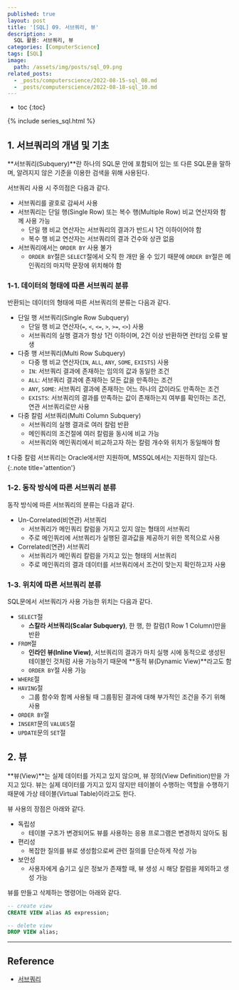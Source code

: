 ```yaml
---
published: true
layout: post
title: '[SQL] 09. 서브쿼리, 뷰'
description: >
  SQL 활용: 서브쿼리, 뷰
categories: [ComputerScience]
tags: [SQL]
image:
  path: /assets/img/posts/sql_09.png
related_posts:
  - _posts/computerscience/2022-08-15-sql_08.md
  - _posts/computerscience/2022-08-18-sql_10.md
---
```

* toc
{:toc}

{% include series_sql.html %}

## 1. 서브쿼리의 개념 및 기초

**서브쿼리(Subquery)**란 하나의 SQL문 안에 포함되어 있는 또 다른 SQL문을 말하며, 알려지지 않은 기준을 이용한 검색을 위해 사용된다.  

서브쿼리 사용 시 주의점은 다음과 같다.  

- 서브쿼리를 괄호로 감싸서 사용
- 서브쿼리는 단일 행(Single Row) 또는 복수 행(Multiple Row) 비교 연산자와 함께 사용 가능
  - 단일 행 비교 연산자는 서브쿼리의 결과가 반드시 1건 이하이어야 함
  - 복수 행 비교 연산자는 서브쿼리의 결과 건수와 상관 없음
- 서브쿼리에서는 `ORDER BY` 사용 불가
  - `ORDER BY`절은 `SELECT`절에서 오직 한 개만 올 수 있기 때문에 `ORDER BY`절은 메인쿼리의 마지막 문장에 위치해야 함

### 1-1. 데이터의 형태에 따른 서브쿼리 분류

반환되는 데이터의 형태에 따른 서브쿼리의 분류는 다음과 같다.  

- 단일 행 서브쿼리(Single Row Subquery)
  - 단일 행 비교 연산자(`=`, `<`, `<=`, `>`, `>=`, `<>`) 사용
  - 서브쿼리의 실행 결과가 항상 1건 이하이며, 2건 이상 반환하면 런타임 오류 발생
- 다중 행 서브쿼리(Multi Row Subquery)
  - 다중 행 비교 연산자(`IN`, `ALL`, `ANY`, `SOME`, `EXISTS`) 사용
  - `IN`: 서브쿼리 결과에 존재하는 임의의 값과 동일한 조건
  - `ALL`: 서브쿼리 결과에 존재하는 모든 값을 만족하는 조건
  - `ANY`, `SOME`: 서브쿼리 결과에 존재하는 어느 하나의 값이라도 만족하는 조건
  - `EXISTS`: 서브쿼리의 결과를 만족하는 값이 존재하는지 여부를 확인하는 조건, 연관 서브쿼리로만 사용
- 다중 칼럼 서브쿼리(Multi Column Subquery)
  - 서브쿼리의 실행 결과로 여러 칼럼 반환
  - 메인쿼리의 조건절에 여러 칼럼을 동시에 비교 가능
  - 서브쿼리와 메인쿼리에서 비교하고자 하는 칼럼 개수와 위치가 동일해야 함

❗ 다중 칼럼 서브쿼리는 Oracle에서만 지원하며, MSSQL에서는 지원하지 않는다.  
{:.note title='attention'}

### 1-2. 동작 방식에 따른 서브쿼리 분류

동작 방식에 따른 서브쿼리의 분류는 다음과 같다.  

- Un-Correlated(비연관) 서브쿼리
  - 서브쿼리가 메인쿼리 칼럼을 가지고 있지 않는 형태의 서브쿼리
  - 주로 메인쿼리에 서브쿼리가 실행된 결과값을 제공하기 위한 목적으로 사용
- Correlated(연관) 서브쿼리
  - 서브쿼리가 메인쿼리 칼럼을 가지고 있는 형태의 서브쿼리
  - 주로 메인쿼리의 결과 데이터를 서브쿼리에서 조건이 맞는지 확인하고자 사용

### 1-3. 위치에 따른 서브쿼리 분류

SQL문에서 서브쿼리가 사용 가능한 위치는 다음과 같다.  

- `SELECT`절
  - **스칼라 서브쿼리(Scalar Subquery)**, 한 행, 한 칼럼(1 Row 1 Column)만을 반환
- `FROM`절
  - **인라인 뷰(Inline View)**, 서브쿼리의 결과가 마치 실행 시에 동적으로 생성된 테이블인 것처럼 사용 가능하기 때문에 **동적 뷰(Dynamic View)**라고도 함
  - `ORDER BY`절 사용 가능
- `WHERE`절
- `HAVING`절
  - 그룹 함수와 함께 사용될 때 그룹핑된 결과에 대해 부가적인 조건을 주기 위해 사용
- `ORDER BY`절
- `INSERT`문의 `VALUES`절
- `UPDATE`문의 `SET`절


## 2. 뷰

**뷰(View)**는 실제 데이터를 가지고 있지 않으며, 뷰 정의(View Definition)만을 가지고 있다. 뷰는 실제 데이터를 가지고 있지 않지만 테이블이 수행하는 역할을 수행하기 때문에 가상 테이블(Virtual Table)이라고도 한다.  

뷰 사용의 장점은 아래와 같다.  

- 독립성
  - 테이블 구조가 변경되어도 뷰를 사용하는 응용 프로그램은 변경하지 않아도 됨
- 편리성
  - 복잡한 질의를 뷰로 생성함으로써 관련 질의를 단순하게 작성 가능
- 보안성
  - 사용자에게 숨기고 싶은 정보가 존재할 때, 뷰 생성 시 해당 칼럼을 제외하고 생성 가능

뷰를 만들고 삭제하는 명령어는 아래와 같다.  

```sql
-- create view
CREATE VIEW alias AS expression;

-- delete view
DROP VIEW alias;
```

---
## Reference
- [서브쿼리](https://dataonair.or.kr/db-tech-reference/d-guide/sql/?pageid=3&mod=document&uid=349)